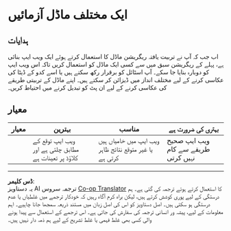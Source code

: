 <!--
CO_OP_TRANSLATOR_METADATA:
{
  "original_hash": "a8e8ae10be335cbc745b75ee552317ff",
  "translation_date": "2025-08-29T13:50:30+00:00",
  "source_file": "3-Web-App/1-Web-App/assignment.md",
  "language_code": "ur"
}
-->
# ایک مختلف ماڈل آزمائیں

## ہدایات

اب جب کہ آپ نے تربیت یافتہ ریگریشن ماڈل کا استعمال کرتے ہوئے ایک ویب ایپ بنائی ہے، پہلے کے ریگریشن سبق میں سے کسی ایک ماڈل کو استعمال کریں تاکہ اس ویب ایپ کو دوبارہ بنایا جا سکے۔ آپ اسٹائل کو برقرار رکھ سکتے ہیں یا اسے کدو کے ڈیٹا کی عکاسی کرنے کے لیے مختلف انداز میں ڈیزائن کر سکتے ہیں۔ اپنے ماڈل کے تربیتی طریقے کی عکاسی کرنے کے لیے ان پٹ کو تبدیل کرنے میں احتیاط کریں۔

## معیار

| معیار                     | بہترین                                                   | مناسب                                                   | بہتری کی ضرورت ہے                     |
| -------------------------- | ------------------------------------------------------- | ------------------------------------------------------- | -------------------------------------- |
| | ویب ایپ توقع کے مطابق چلتی ہے اور کلاؤڈ پر تعینات ہے | ویب ایپ میں خامیاں ہیں یا غیر متوقع نتائج ظاہر کرتی ہے | ویب ایپ صحیح طریقے سے کام نہیں کرتی |

---

**ڈس کلیمر**:  
یہ دستاویز AI ترجمہ سروس [Co-op Translator](https://github.com/Azure/co-op-translator) کا استعمال کرتے ہوئے ترجمہ کی گئی ہے۔ ہم درستگی کے لیے پوری کوشش کرتے ہیں، لیکن براہ کرم آگاہ رہیں کہ خودکار ترجمے میں غلطیاں یا عدم درستگی ہو سکتی ہیں۔ اصل دستاویز کو اس کی اصل زبان میں مستند ذریعہ سمجھا جانا چاہیے۔ اہم معلومات کے لیے، پیشہ ور انسانی ترجمہ کی سفارش کی جاتی ہے۔ اس ترجمے کے استعمال سے پیدا ہونے والی کسی بھی غلط فہمی یا غلط تشریح کے لیے ہم ذمہ دار نہیں ہیں۔